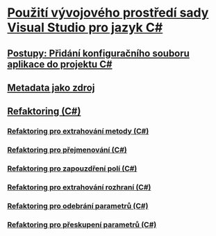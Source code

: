 # [Použití vývojového prostředí sady Visual Studio pro jazyk C#](using-the-visual-studio-development-environment-for-csharp.md)
## [Postupy: Přidání konfiguračního souboru aplikace do projektu C#](how-to-add-an-application-configuration-file-to-a-csharp-project.md)
## [Metadata jako zdroj](metadata-as-source.md)
## [Refaktoring (C#)](refactoring-csharp.md)
### [Refaktoring pro extrahování metody (C#)](extract-method-refactoring-csharp.md)
### [Refaktoring pro přejmenování (C#)](rename-refactoring-csharp.md)
### [Refaktoring pro zapouzdření polí (C#)](encapsulate-field-refactoring-csharp.md)
### [Refaktoring pro extrahování rozhraní (C#)](extract-interface-refactoring-csharp.md)
### [Refaktoring pro odebrání parametrů (C#)](remove-parameters-refactoring-csharp.md)
### [Refaktoring pro přeskupení parametrů (C#)](reorder-parameters-refactoring-csharp.md)
